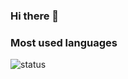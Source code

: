 ### Hi there 👋

<!--
**Sergerooo/Sergerooo** is a ✨ _special_ ✨ repository because its `README.md` (this file) appears on your GitHub profile.

Here are some ideas to get you started:

- 🔭 I’m currently working on ...
- 🌱 I’m currently learning ...
- 👯 I’m looking to collaborate on ...
- 🤔 I’m looking for help with ...
- 💬 Ask me about ...
- 📫 How to reach me: ...
- 😄 Pronouns: ...
- ⚡ Fun fact: ...
-->

### Most used languages	
<img align="left" alt="status" display="block" src="https://github-readme-stats.vercel.app/api/top-langs/?username=Sergerooo&layout=compact" />
